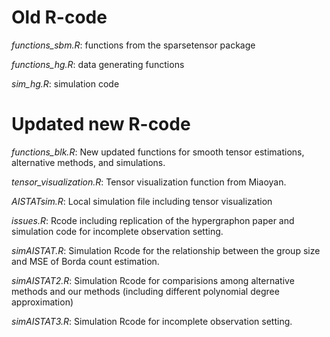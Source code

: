 # Old R-code 

*functions_sbm.R*: functions from the sparsetensor package

*functions_hg.R*: data generating functions

*sim_hg.R*: simulation code


# Updated new R-code

*functions_blk.R*: New updated functions for smooth tensor estimations, alternative methods, and simulations.

*tensor_visualization.R*: Tensor visualization function from Miaoyan.

*AISTATsim.R*: Local simulation file including tensor visualization

*issues.R*: Rcode including  replication of the hypergraphon paper and simulation code for incomplete observation setting.

*simAISTAT.R*: Simulation Rcode for the relationship between the group size and MSE of Borda count estimation.

*simAISTAT2.R*: Simulation Rcode for comparisions among alternative methods and our methods (including different polynomial degree approximation)

*simAISTAT3.R*: Simulation Rcode for incomplete observation setting.
